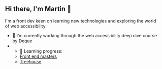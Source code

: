 ## Hi there, I'm Martin 👋


I'm a front dev keen on learning new technologies and exploring the world of web accessibility

<!--
![<MartinSole>'s Stats](https://github-readme-stats.vercel.app/api?username=<MartinSole>&theme=vue-dark&show_icons=true&hide_border=true&count_private=true)
**MartinSole/MartinSole** is a ✨ _special_ ✨ repository because its `README.md` (this file) appears on your GitHub profile.

Here are some ideas to get you started:

- 🔭 I’m currently working on ...
- 🌱 I’m currently learning ...
- 👯 I’m looking to collaborate on ...
- 🤔 I’m looking for help with ...
- 💬 Ask me about ...
- 📫 How to reach me: ...
- 😄 Pronouns: ...
- ⚡ Fun fact: ...
-->
- 🔭 I’m currently working through the web accessibility deep dive course by Deque
- - 💬 Learning progress:
  - [Front end masters](https://frontendmasters.com/u/MartinSole/)
  - [Treehouse](https://teamtreehouse.com/profiles/martinsole)
